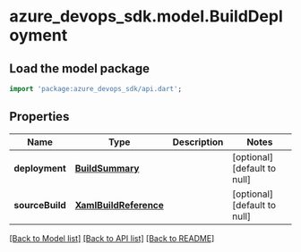 # azure_devops_sdk.model.BuildDeployment

## Load the model package
```dart
import 'package:azure_devops_sdk/api.dart';
```

## Properties
Name | Type | Description | Notes
------------ | ------------- | ------------- | -------------
**deployment** | [**BuildSummary**](BuildSummary.md) |  | [optional] [default to null]
**sourceBuild** | [**XamlBuildReference**](XamlBuildReference.md) |  | [optional] [default to null]

[[Back to Model list]](../README.md#documentation-for-models) [[Back to API list]](../README.md#documentation-for-api-endpoints) [[Back to README]](../README.md)



